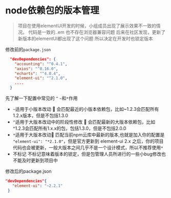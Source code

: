 # node依赖包的版本管理

>项目在使用elementUI开发的时候，小组成员出现了展示效果不一致的情况。
代码是一致的..em
也不存在浏览器兼容问题
后来在社区发现，更新了新版本的elementUI都出现了这个问题
所以决定在开发时也锁定版本

修改前的`package.json`
```json
  "devDependencies": {
    "accounting": "^0.4.1",
    "axios": "^0.16.0",
    "echarts": "^4.0.4",
    "element-ui": "^2.1.0",
    ....
  }
```

先了解一下配置中常见的 `^` `~`和`*`作用
 * `~`适用于小版本改动 &#x1F34E;
   会匹配最近的小版本依赖包，比如~1.2.3会匹配所有1.2.x版本，但是不包括1.3.0
 * `^`适用于大版本改动中的阶段性修改 &#x1F34F;
 会匹配最新的大版本依赖包，比如^1.2.3会匹配所有1.x.x的包，包括1.3.0，但是不包括2.0.0
 * `*`适用于大版本改动&#x1F534;
 匹配当前npm云库中最新的版本,也就是加入你的配置是 ` "element-ui": "*2.1.0"`，但是官方更新到 element-ui 2.x 之后，你的项目代码也会被更新，一般大版本之间几乎不是一个设计模式，所以不推荐使用`*`
* 不标记
不标记意味着版本的锁定，但是包管理人员所进行的一些小bug修改也不能及时更新到项目中

修改后的package.json
```json
"devDependencies"{
   "element-ui": "~2.2.1"
 }
```

